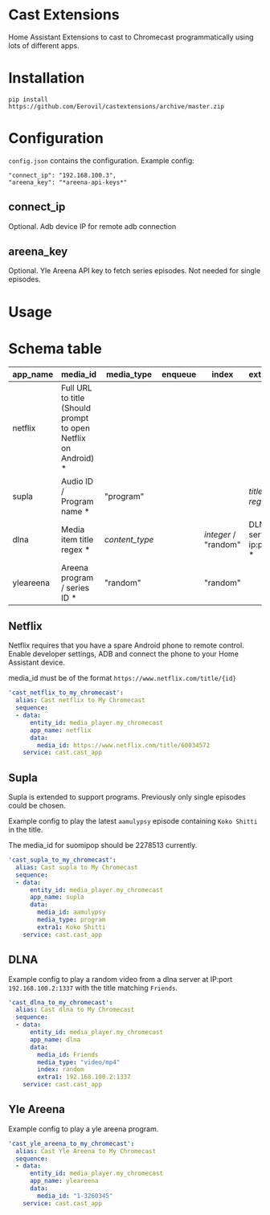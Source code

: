 # Cast Extensions

Home Assistant Extensions to cast to Chromecast programmatically using lots of different apps.


# Installation

```
pip install https://github.com/Eerovil/castextensions/archive/master.zip
```

# Configuration

`config.json` contains the configuration. Example config:
```
"connect_ip": "192.168.100.3",
"areena_key": "*areena-api-keys*"
```

## connect_ip
Optional. Adb device IP for remote adb connection

## areena_key
Optional. Yle Areena API key to fetch series episodes. Not needed for single episodes.

# Usage

# Schema table

| app_name | media_id | media_type | enqueue | index | extra1 | extra2 |
|----------|----------|------------|---------|-------|--------|--------|
| netflix | Full URL to title (Should prompt to open Netflix on Android) * | | | | | |
| supla | Audio ID / Program name * | "program" | | | *title regex* | |
| dlna | Media item title regex * | *content_type* | | *integer* / "random" | DLNA server ip:port * | |
| yleareena | Areena program / series ID * | "random" | | "random" | | |

## Netflix

Netflix requires that you have a spare Android phone to remote control. Enable developer settings, ADB and connect the phone to your Home Assistant device.

media_id must be of the format `https://www.netflix.com/title/{id}`

```yaml
'cast_netflix_to_my_chromecast':
  alias: Cast netflix to My Chromecast
  sequence:
  - data:
      entity_id: media_player.my_chromecast
      app_name: netflix
      data:
        media_id: https://www.netflix.com/title/60034572
    service: cast.cast_app
```

## Supla

Supla is extended to support programs. Previously only single episodes could be chosen.

Example config to play the latest `aamulypsy` episode containing `Koko Shitti` in the title.

The media_id for suomipop should be 2278513 currently.

```yaml
'cast_supla_to_my_chromecast':
  alias: Cast supla to My Chromecast
  sequence:
  - data:
      entity_id: media_player.my_chromecast
      app_name: supla
      data:
        media_id: aamulypsy
        media_type: program
        extra1: Koko Shitti
    service: cast.cast_app
```

## DLNA

Example config to play a random video from a dlna server at IP:port `192.168.100.2:1337` with the title matching `Friends`.

```yaml
'cast_dlna_to_my_chromecast':
  alias: Cast dlna to My Chromecast
  sequence:
  - data:
      entity_id: media_player.my_chromecast
      app_name: dlna
      data:
        media_id: Friends
        media_type: "video/mp4"
        index: random
        extra1: 192.168.100.2:1337
    service: cast.cast_app
```

## Yle Areena

Example config to play a yle areena program.

```yaml
'cast_yle_areena_to_my_chromecast':
  alias: Cast Yle Areena to My Chromecast
  sequence:
  - data:
      entity_id: media_player.my_chromecast
      app_name: yleareena
      data:
        media_id: "1-3260345"
    service: cast.cast_app
```
